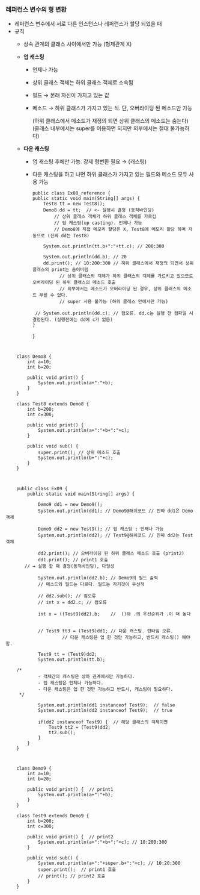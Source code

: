 ### 레퍼런스 변수의 형 변환
- 레퍼런스 변수에서 서로 다른 인스턴스나 레퍼런스가 할당 되었을 때 
- 규칙 
  - 상속 관계의 클래스 사이에서만 가능 (형제관계 X)
  - **업 캐스팅**   
    - 언제나 가능 
    - 상위 클래스 객체는 하위 클래스 객체로 소속됨 
    - 필드 → 본래 자신이 가지고 있는 값 
    - 메소드 → 하위 클래스가 가지고 있는 식.  단, 오버라이딩 된 메소드만 가능 			   
	
	    (하위 클래스에서 메소드가 재정의 되면 상위 클래스의 메소드는 숨는다) 
    	    (클래스 내부에서는 super를 이용하면 되지만 외부에서는 절대 불가능하다) 
	
  - **다운 캐스팅**  
      - 업 캐스팅 후에만 가능. 강제 형변환 필요 → (캐스팅)
      - 다운 캐스팅을 하고 나면 하위 클래스가 가지고 있는 필드와 메소드 모두 사용 가능 

	    	public class Ex08_reference {
			public static void main(String[] args) {
				Test8 tt = new Test8(); 
				Demo8 dd = tt;  // <- 실행시 결정 (동적바인딩)
					// 상위 클래스 객체가 하위 클래스 객체를 가르킴 
					// 업 캐스팅(up casting). 언제나 가능 
					// Demo8에 직접 메모리 할당은 X, Test8에 메모리 할당 하며 자동으로 (진짜 dd는 Test8)

				System.out.println(tt.b+":"+tt.c); // 200:300

				System.out.println(dd.b); // 20 
				dd.print(); // 10:200:300 // 히위 클래스에서 재정의 되면서 상위 클래스의 print는 숨어버림 
					  // 상위 클래스의 객체가 하위 클래스의 객체를 가르키고 있으므로 오버라이딩 된 하위 클래스의 메소드 호출 
					  // 외부에서는 메소드가 오버라이딩 된 경우, 상위 클래스의 메소드 부를 수 없다.
					  // super 사용 불가능 (하위 클래스 안에서만 가능) 

			 // System.out.println(dd.c); // 컴오류. dd.c는 실행 전 컴파일 시 결정된다. (실행전에는 dd에 c가 없음)
			}
		}
#
		class Demo8 {
			int a=10;
			int b=20;

			public void print() {
				System.out.println(a+":"+b);
			}
		}

		class Test8 extends Demo8 {
			int b=200;
			int c=300;

			public void print() { 
				System.out.println(a+":"+b+":"+c);
			}

			public void sub() { 
				super.print(); // 상위 메소드 호출 
				System.out.println(b+":"+c);
			}
		}

#
		public class Ex09 {
			public static void main(String[] args) {

				Demo9 dd1 = new Demo9();
				System.out.println(dd1); // Demo9@해쉬코드 // 진짜 dd1은 Demo객체

				Demo9 dd2 = new Test9(); // 업 캐스팅 : 언제나 가능 
				System.out.println(dd2); // Test9@해쉬코드 // 진짜 dd2는 Test객체

				dd2.print(); // 오버라이딩 된 하위 클래스 메소드 호출 (print2) 
				dd1.print(); // print1 호출 
		   // → 실행 할 때 결정(동적바인딩), 다형성 

				System.out.println(dd2.b); // Demo9의 필드 출력
				// 메소드와 필드는 다르다. 필드는 자기것이 우선적 

				// dd2.sub(); // 컴오류 
				// int x = dd2.c; // 컴오류 

				int x = ((Test9)dd2).b;    //  ()와 .의 우선순위가 .이 더 높다 


				// Test9 tt3 = (Test9)dd1; // 다운 캐스팅. 런타임 오류.  
						 // 다운 캐스팅은 업 한 것만 가능하고, 반드시 캐스팅() 해야 함.

				Test9 tt = (Test9)dd2; 
				System.out.println(tt.b);

		/*
				- 객체간의 캐스팅은 상하 관계에서만 가능하다.
				- 업 캐스팅은 언제나 가능하다.
				- 다운 캐스팅은 업 한 것만 가능하고 반드시, 캐스팅이 필요하다. 
		 */

				System.out.println(dd1 instanceof Test9);  // false
				System.out.println(dd2 instanceof Test9);  // true 

				if(dd2 instanceof Test9) {  // 해당 클래스의 객체이면 
					Test9 tt2 = (Test9)dd2; 
					tt2.sub();
				}
			}
		}
#
		class Demo9 {
			int a=10;
			int b=20;

			public void print() {  // print1
				System.out.println(a+":"+b);
			}
		}

		class Test9 extends Demo9 {
			int b=200;
			int c=300; 

			public void print() {  // print2
				System.out.println(a+":"+b+":"+c); // 10:200:300
			}

			public void sub() { 
				System.out.println(a+":"+super.b+":"+c); // 10:20:300
				super.print();  // print1 호출
				// print(); // print2 호출 
			}
		}
